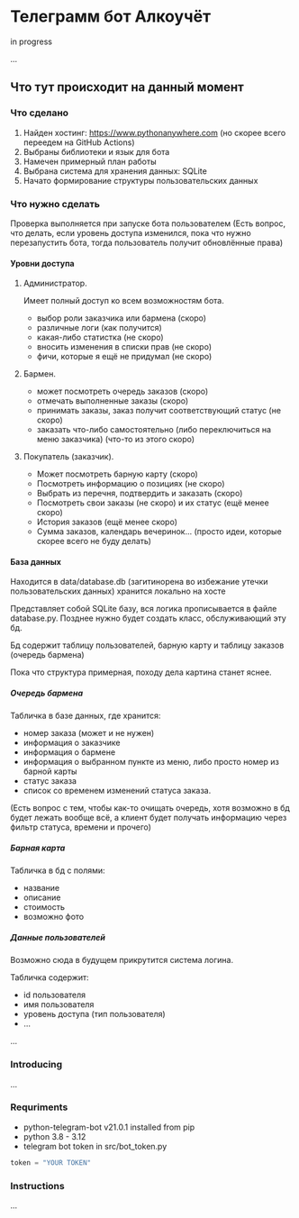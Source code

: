 # Телеграмм бот Алкоучёт

in progress

...

## Что тут происходит на данный момент

### Что сделано

1) Найден хостинг: <https://www.pythonanywhere.com> (но скорее всего переедем на GitHub Actions)
2) Выбраны библиотеки и язык для бота
3) Намечен примерный план работы
4) Выбрана система для хранения данных: SQLite
5) Начато формирование структуры пользовательских данных

### Что нужно сделать

Проверка выполняется при запуске бота пользователем (Есть вопрос, что делать, если уровень доступа изменился, пока что нужно перезапустить бота, тогда пользователь получит обновлённые права)

#### Уровни доступа

1. Администратор.

    Имеет полный доступ ко всем возможностям бота.

   - выбор роли заказчика или бармена (скоро)
   - различные логи (как получится)
   - какая-либо статистка (не скоро)
   - вносить изменения в списки прав (не скоро)
   - фичи, которые я ещё не придумал (не скоро)

2. Бармен.

    - может посмотреть очередь заказов (скоро)
    - отмечать выполненные заказы (скоро)
    - принимать заказы, заказ получит соответствующий статус (не скоро)
    - заказать что-либо самостоятельно (либо переключиться на меню заказчика) (что-то из этого скоро)

3. Покупатель (заказчик).

    - Может посмотреть барную карту (скоро)
    - Посмотреть информацию о позициях (не скоро)
    - Выбрать из перечня, подтвердить и заказать (скоро)
    - Посмотреть свои заказы (не скоро) и их статус (ещё менее скоро)
    - История заказов (ещё менее скоро)
    - Сумма заказов, календарь вечеринок... (просто идеи, которые скорее всего не буду делать)

#### База данных

Находится в data/database.db (загитинорена во избежание утечки пользовательских данных) хранится локально на хосте

Представляет собой SQLite базу, вся логика прописывается в файле database.py. Позднее нужно будет создать класс, обслуживающий эту бд.

Бд содержит таблицу пользователей, барную карту и таблицу заказов (очередь бармена)

Пока что структура примерная, походу дела картина станет яснее.

##### Очередь бармена

   Табличка в базе данных, где хранится:

- номер заказа (может и не нужен)
- информация о заказчике
- информация о бармене
- информация о выбранном пункте из меню, либо просто номер из барной карты
- статус заказа
- список со временем изменений статуса заказа.

(Есть вопрос с тем, чтобы как-то очищать очередь, хотя возможно в бд будет лежать вообще всё, а клиент будет получать информацию через фильтр статуса, времени и прочего)

##### Барная карта

Табличка в бд с полями:

- название
- описание
- стоимость
- возможно фото

##### Данные пользователей

Возможно сюда в будущем прикрутится система логина.

Табличка содержит:

- id пользователя
- имя пользователя
- уровень доступа (тип пользователя)
- ...

...

### Introducing

...

### Requriments

- python-telegram-bot v21.0.1 installed from pip
- python 3.8 - 3.12
- telegram bot token in src/bot_token.py

``` python
token = "YOUR TOKEN"
```

### Instructions

...
